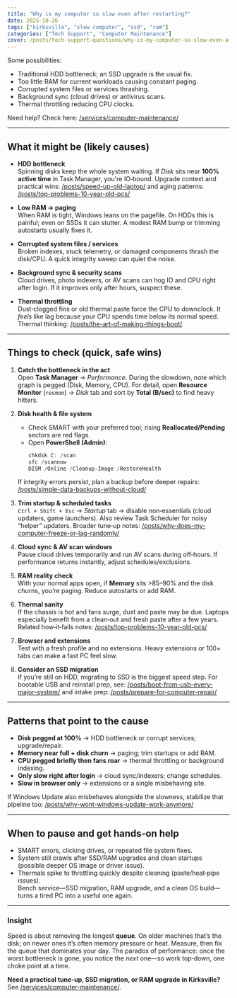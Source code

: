 ```yaml
---
title: "Why is my computer so slow even after restarting?"
date: 2025-10-26
tags: ["kirksville", "slow computer", "ssd", "ram"]
categories: ["Tech Support", "Computer Maintenance"]
cover: /posts/tech-support-questions/why-is-my-computer-so-slow-even-after-restarting/images/sad-computer-slow.png
---
```


Some possibilities:

- Traditional HDD bottleneck; an SSD upgrade is the usual fix.
- Too little RAM for current workloads causing constant paging.
- Corrupted system files or services thrashing.
- Background sync (cloud drives) or antivirus scans.
- Thermal throttling reducing CPU clocks.

Need help? Check here: [/services/computer-maintenance/](/services/computer-maintenance/)

---

## What it might be (likely causes)

- **HDD bottleneck**  
  Spinning disks keep the whole system waiting. If *Disk* sits near **100% active time** in Task Manager, you're IO‑bound. Upgrade context and practical wins: [/posts/speed-up-old-laptop/](/posts/speed-up-old-laptop/) and aging patterns: [/posts/top-problems-10-year-old-pcs/](/posts/top-problems-10-year-old-pcs/)

- **Low RAM → paging**  
  When RAM is tight, Windows leans on the pagefile. On HDDs this is painful; even on SSDs it can stutter. A modest RAM bump or trimming autostarts usually fixes it.

- **Corrupted system files / services**  
  Broken indexes, stuck telemetry, or damaged components thrash the disk/CPU. A quick integrity sweep can quiet the noise.

- **Background sync & security scans**  
  Cloud drives, photo indexers, or AV scans can hog IO and CPU right after login. If it improves only after hours, suspect these.

- **Thermal throttling**  
  Dust‑clogged fins or old thermal paste force the CPU to downclock. It *feels* like lag because your CPU spends time below its normal speed. Thermal thinking: [/posts/the-art-of-making-things-boot/](/posts/the-art-of-making-things-boot/)

---

## Things to check (quick, safe wins)

1. **Catch the bottleneck in the act**  
   Open **Task Manager** → *Performance*. During the slowdown, note which graph is pegged (Disk, Memory, CPU). For detail, open **Resource Monitor** (`resmon`) → *Disk* tab and sort by **Total (B/sec)** to find heavy hitters.

2. **Disk health & file system**  
   - Check SMART with your preferred tool; rising **Reallocated/Pending** sectors are red flags.  
   - Open **PowerShell (Admin)**:  
     ```powershell
     chkdsk C: /scan
     sfc /scannow
     DISM /Online /Cleanup-Image /RestoreHealth
     ```
   If integrity errors persist, plan a backup before deeper repairs: [/posts/simple-data-backups-without-cloud/](/posts/simple-data-backups-without-cloud/)

3. **Trim startup & scheduled tasks**  
   `Ctrl + Shift + Esc` → *Startup* tab → disable non‑essentials (cloud updaters, game launchers). Also review Task Scheduler for noisy “helper” updaters. Broader tune‑up notes: [/posts/why-does-my-computer-freeze-or-lag-randomly/](/posts/why-does-my-computer-freeze-or-lag-randomly/)

4. **Cloud sync & AV scan windows**  
   Pause cloud drives temporarily and run AV scans during off‑hours. If performance returns instantly, adjust schedules/exclusions.

5. **RAM reality check**  
   With your normal apps open, if **Memory** sits >85–90% and the disk churns, you’re paging. Reduce autostarts or add RAM.

6. **Thermal sanity**  
   If the chassis is hot and fans surge, dust and paste may be due. Laptops especially benefit from a clean‑out and fresh paste after a few years. Related how‑it‑fails notes: [/posts/top-problems-10-year-old-pcs/](/posts/top-problems-10-year-old-pcs/)

7. **Browser and extensions**  
   Test with a fresh profile and no extensions. Heavy extensions or 100+ tabs can make a fast PC feel slow.

8. **Consider an SSD migration**  
   If you’re still on HDD, migrating to SSD is the biggest speed step. For bootable USB and reinstall prep, see: [/posts/boot-from-usb-every-major-system/](/posts/boot-from-usb-every-major-system/) and intake prep: [/posts/prepare-for-computer-repair/](/posts/prepare-for-computer-repair/)

---

## Patterns that point to the cause

- **Disk pegged at 100%** → HDD bottleneck or corrupt services; upgrade/repair.  
- **Memory near full + disk churn** → paging; trim startups or add RAM.  
- **CPU pegged briefly then fans roar** → thermal throttling or background indexing.  
- **Only slow right after login** → cloud sync/indexers; change schedules.  
- **Slow in browser only** → extensions or a single misbehaving site.

If Windows Update also misbehaves alongside the slowness, stabilize that pipeline too: [/posts/why-wont-windows-update-work-anymore/](/posts/why-wont-windows-update-work-anymore/)

---

## When to pause and get hands‑on help

- SMART errors, clicking drives, or repeated file system fixes.  
- System still crawls after SSD/RAM upgrades and clean startups (possible deeper OS image or driver issue).  
- Thermals spike to throttling quickly despite cleaning (paste/heat‑pipe issues).  
Bench service—SSD migration, RAM upgrade, and a clean OS build—turns a tired PC into a useful one again.

---

### Insight
Speed is about removing the longest **queue**. On older machines that’s the disk; on newer ones it’s often memory pressure or heat. Measure, then fix the queue that dominates your day. The paradox of performance: once the worst bottleneck is gone, you notice the *next* one—so work top‑down, one choke point at a time.

**Need a practical tune‑up, SSD migration, or RAM upgrade in Kirksville?**  
See [/services/computer-maintenance/](/services/computer-maintenance/).
